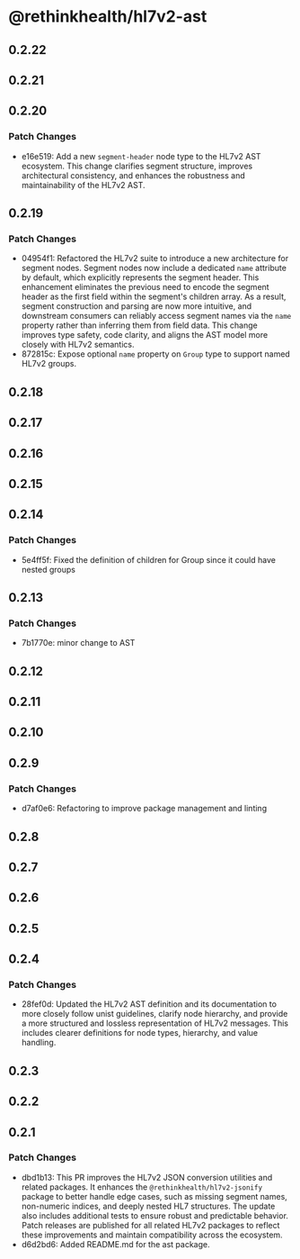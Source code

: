 # @rethinkhealth/hl7v2-ast

## 0.2.22

## 0.2.21

## 0.2.20

### Patch Changes

- e16e519: Add a new `segment-header` node type to the HL7v2 AST ecosystem. This change clarifies segment structure, improves architectural consistency, and enhances the robustness and maintainability of the HL7v2 AST.

## 0.2.19

### Patch Changes

- 04954f1: Refactored the HL7v2 suite to introduce a new architecture for segment nodes. Segment nodes now include a dedicated `name` attribute by default, which explicitly represents the segment header. This enhancement eliminates the previous need to encode the segment header as the first field within the segment's children array. As a result, segment construction and parsing are now more intuitive, and downstream consumers can reliably access segment names via the `name` property rather than inferring them from field data. This change improves type safety, code clarity, and aligns the AST model more closely with HL7v2 semantics.
- 872815c: Expose optional `name` property on `Group` type to support named HL7v2 groups.

## 0.2.18

## 0.2.17

## 0.2.16

## 0.2.15

## 0.2.14

### Patch Changes

- 5e4ff5f: Fixed the definition of children for Group since it could have nested groups

## 0.2.13

### Patch Changes

- 7b1770e: minor change to AST

## 0.2.12

## 0.2.11

## 0.2.10

## 0.2.9

### Patch Changes

- d7af0e6: Refactoring to improve package management and linting

## 0.2.8

## 0.2.7

## 0.2.6

## 0.2.5

## 0.2.4

### Patch Changes

- 28fef0d: Updated the HL7v2 AST definition and its documentation to more closely follow unist guidelines, clarify node hierarchy, and provide a more structured and lossless representation of HL7v2 messages. This includes clearer definitions for node types, hierarchy, and value handling.

## 0.2.3

## 0.2.2

## 0.2.1

### Patch Changes

- dbd1b13: This PR improves the HL7v2 JSON conversion utilities and related packages. It enhances the `@rethinkhealth/hl7v2-jsonify` package to better handle edge cases, such as missing segment names, non-numeric indices, and deeply nested HL7 structures. The update also includes additional tests to ensure robust and predictable behavior. Patch releases are published for all related HL7v2 packages to reflect these improvements and maintain compatibility across the ecosystem.
- d6d2bd6: Added README.md for the ast package.
